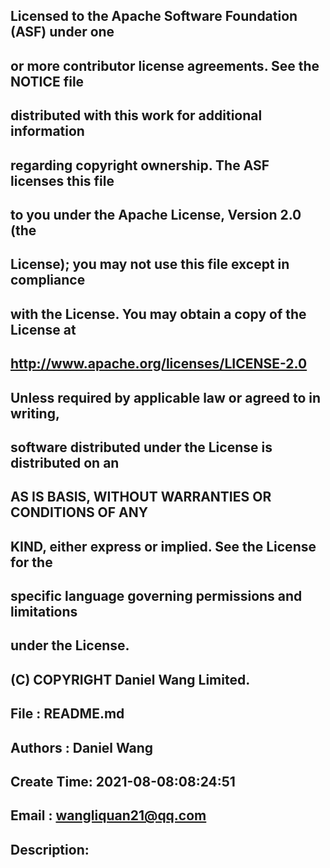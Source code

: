 ## Licensed to the Apache Software Foundation (ASF) under one
## or more contributor license agreements.  See the NOTICE file
## distributed with this work for additional information
## regarding copyright ownership.  The ASF licenses this file
## to you under the Apache License, Version 2.0 (the
## License); you may not use this file except in compliance
## with the License.  You may obtain a copy of the License at
##
##   http://www.apache.org/licenses/LICENSE-2.0
##
## Unless required by applicable law or agreed to in writing,
## software distributed under the License is distributed on an
## AS IS BASIS, WITHOUT WARRANTIES OR CONDITIONS OF ANY
## KIND, either express or implied.  See the License for the
## specific language governing permissions and limitations
## under the License.
##

## (C) COPYRIGHT Daniel Wang Limited.
## File       : README.md
## Authors    : Daniel Wang
## Create Time: 2021-08-08:08:24:51
## Email      : wangliquan21@qq.com
## Description:
##
